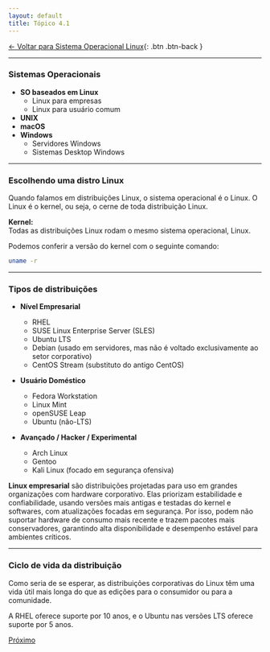 ```yaml
---
layout: default 
title: Tópico 4.1
---
```


[← Voltar para Sistema Operacional Linux](/linux-essentials/01-book-lpi/Topico-04-Sistema-Operacional-Linux/){: .btn .btn-back }

---

### Sistemas Operacionais

- **SO baseados em Linux**
  - Linux para empresas
  - Linux para usuário comum
- **UNIX**
- **macOS**
- **Windows**
  - Servidores Windows
  - Sistemas Desktop Windows

---

### Escolhendo uma distro Linux

Quando falamos em distribuições Linux, o sistema operacional é o Linux. O Linux é o kernel, ou seja, o cerne de toda distribuição Linux.

**Kernel:**  
Todas as distribuições Linux rodam o mesmo sistema operacional, Linux.

Podemos conferir a versão do kernel com o seguinte comando:

```sh
uname -r
```

---

### Tipos de distribuições

- **Nível Empresarial**
  - RHEL
  - SUSE Linux Enterprise Server (SLES)
  - Ubuntu LTS
  - Debian (usado em servidores, mas não é voltado exclusivamente ao setor corporativo)
  - CentOS Stream (substituto do antigo CentOS)

- **Usuário Doméstico**
  - Fedora Workstation
  - Linux Mint
  - openSUSE Leap
  - Ubuntu (não-LTS)

- **Avançado / Hacker / Experimental**
  - Arch Linux
  - Gentoo
  - Kali Linux (focado em segurança ofensiva)

**Linux empresarial** são distribuições projetadas para uso em grandes organizações com hardware corporativo. Elas priorizam estabilidade e confiabilidade, usando versões mais antigas e testadas do kernel e softwares, com atualizações focadas em segurança. Por isso, podem não suportar hardware de consumo mais recente e trazem pacotes mais conservadores, garantindo alta disponibilidade e desempenho estável para ambientes críticos.

---

### Ciclo de vida da distribuição

Como seria de se esperar, as distribuições corporativas do Linux têm uma vida útil mais longa do que as edições para o consumidor ou para a comunidade.

A RHEL oferece suporte por 10 anos, e o Ubuntu nas versões LTS oferece suporte por 5 anos.

<div class="nav-buttons">
  <a href="/linux-essentials/01-book-lpi/Topico-04-Sistema-Operacional-Linux/4.2-EntendendoOHardware" class="btn btn-back">Próximo</a>
</div>
